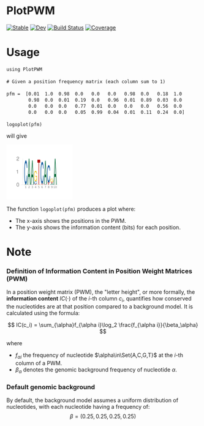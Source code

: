 # PlotPWM

[![Stable](https://img.shields.io/badge/docs-stable-blue.svg)](https://kchu25.github.io/PlotPWM.jl/stable/)
[![Dev](https://img.shields.io/badge/docs-dev-blue.svg)](https://kchu25.github.io/PlotPWM.jl/dev/)
[![Build Status](https://github.com/kchu25/PlotPWM.jl/actions/workflows/CI.yml/badge.svg?branch=main)](https://github.com/kchu25/PlotPWM.jl/actions/workflows/CI.yml?query=branch%3Amain)
[![Coverage](https://codecov.io/gh/kchu25/PlotPWM.jl/branch/main/graph/badge.svg)](https://codecov.io/gh/kchu25/PlotPWM.jl)


# Usage

```
using PlotPWM

# Given a position frequency matrix (each column sum to 1)

pfm =  [0.01  1.0  0.98  0.0   0.0   0.0   0.98  0.0   0.18  1.0
        0.98  0.0  0.01  0.19  0.0   0.96  0.01  0.89  0.03  0.0
        0.0   0.0  0.0   0.77  0.01  0.0   0.0   0.0   0.56  0.0
        0.0   0.0  0.0   0.05  0.99  0.04  0.01  0.11  0.24  0.0]

logoplot(pfm)
```
will give

![pfm](demo/demo.png)

The function `logoplot(pfm)` produces a plot where:
- The x-axis shows the positions in the PWM. 
- The y-axis shows the information content (bits) for each position.

# Note

### Definition of Information Content in Position Weight Matrices (PWM)
In a position weight matrix (PWM), the "letter height", or more formally, the <b>information content</b> $IC(\cdot)$  of the $i$-th column $c_i$, quantifies how conserved the nucleotides are at that position compared to a background model. It is calculated using the formula:

$$
IC(c_i) = \sum_{\alpha}f_{\alpha i}\log_2 \frac{f_{\alpha i}}{\beta_\alpha}
$$

where 
- $f_{\alpha i}$ the frequency of nucleotide $\alpha\in\Set{A,C,G,T}$ at the $i$-th column of a PWM. 
- $\beta_\alpha$ denotes the genomic background frequency of nucleotide $\alpha$.

### Default genomic background
By default, the background model assumes a uniform distribution of nucleotides, with each nucleotide having a frequency of: $$\beta=(0.25, 0.25,0.25,0.25)$$


